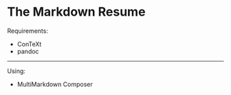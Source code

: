 The Markdown Resume
===================


Requirements:

 * ConTeXt
 * pandoc
 
 ---
 
 Using:
 
 * MultiMarkdown Composer

